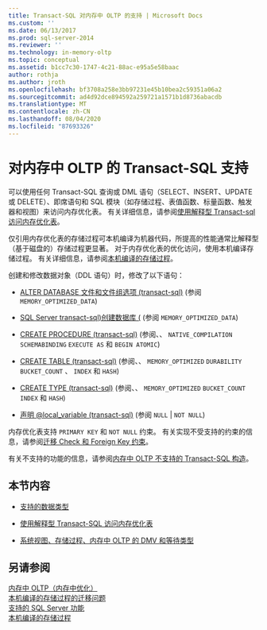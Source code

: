 ```yaml
---
title: Transact-SQL 对内存中 OLTP 的支持 | Microsoft Docs
ms.custom: ''
ms.date: 06/13/2017
ms.prod: sql-server-2014
ms.reviewer: ''
ms.technology: in-memory-oltp
ms.topic: conceptual
ms.assetid: b1cc7c30-1747-4c21-88ac-e95a5e58baac
author: rothja
ms.author: jroth
ms.openlocfilehash: bf3708a258e3bb97231e45b10bea2c59351a06a2
ms.sourcegitcommit: ad4d92dce894592a259721a1571b1d8736abacdb
ms.translationtype: MT
ms.contentlocale: zh-CN
ms.lasthandoff: 08/04/2020
ms.locfileid: "87693326"
---
```

# <a name="transact-sql-support-for-in-memory-oltp"></a>对内存中 OLTP 的 Transact-SQL 支持
  可以使用任何 Transact-SQL 查询或 DML 语句（SELECT、INSERT、UPDATE 或 DELETE）、即席语句和 SQL 模块（如存储过程、表值函数、标量函数、触发器和视图）来访问内存优化表。 有关详细信息，请参阅[使用解释型 Transact-sql 访问内存优化表](accessing-memory-optimized-tables-using-interpreted-transact-sql.md)。  
  
 仅引用内存优化表的存储过程可本机编译为机器代码，所提高的性能通常比解释型（基于磁盘的）存储过程更显著。 对于内存优化表的优化访问，使用本机编译存储过程。 有关详细信息，请参阅[本机编译的存储过程](natively-compiled-stored-procedures.md)。  
  
 创建和修改数据对象（DDL 语句）时，修改了以下语句：  
  
-   [ALTER DATABASE 文件和文件组选项 &#40;transact-sql&#41;](/sql/t-sql/statements/alter-database-transact-sql-file-and-filegroup-options) (参阅 `MEMORY_OPTIMIZED_DATA`)   
  
-   [SQL Server transact-sql&#41;创建数据库 &#40;](/sql/t-sql/statements/create-database-sql-server-transact-sql) (参阅 `MEMORY_OPTIMIZED_DATA`)   
  
-   [CREATE PROCEDURE &#40;transact-sql&#41;](/sql/t-sql/statements/create-procedure-transact-sql) (参阅、、 `NATIVE_COMPILATION` `SCHEMABINDING` `EXECUTE AS` 和 `BEGIN ATOMIC`)   
  
-   [CREATE TABLE &#40;transact-sql&#41;](/sql/t-sql/statements/create-table-transact-sql) (参阅、、 `MEMORY_OPTIMIZED` `DURABILITY` `BUCKET_COUNT` 、 `INDEX` 和 `HASH`)   
  
-   [CREATE TYPE &#40;transact-sql&#41;](/sql/t-sql/statements/create-type-transact-sql) (参阅、、 `MEMORY_OPTIMIZED` `BUCKET_COUNT` `INDEX` 和 `HASH`)   
  
-   [声明 @local_variable &#40;transact-sql&#41;](/sql/t-sql/language-elements/declare-local-variable-transact-sql) (参阅 `NULL`  |  `NOT NULL`)   
  
 内存优化表支持 `PRIMARY KEY` 和 `NOT NULL` 约束。 有关实现不受支持的约束的信息，请参阅[迁移 Check 和 Foreign Key 约束](../../database-engine/migrating-check-and-foreign-key-constraints.md)。  
  
 有关不支持的功能的信息，请参阅[内存中 OLTP 不支持的 Transact-SQL 构造](transact-sql-constructs-not-supported-by-in-memory-oltp.md)。  
  
## <a name="in-this-section"></a>本节内容  
  
-   [支持的数据类型](supported-data-types-for-in-memory-oltp.md)  
  
-   [使用解释型 Transact-SQL 访问内存优化表](accessing-memory-optimized-tables-using-interpreted-transact-sql.md)  
  
-   [系统视图、存储过程、内存中 OLTP 的 DMV 和等待类型](../../database-engine/system-views-stored-procedures-dmvs-and-wait-types-for-in-memory-oltp.md)  
  
## <a name="see-also"></a>另请参阅  
 [内存中 OLTP（内存中优化）](in-memory-oltp-in-memory-optimization.md)   
 [本机编译的存储过程的迁移问题](migration-issues-for-natively-compiled-stored-procedures.md)   
 [支持的 SQL Server 功能](unsupported-sql-server-features-for-in-memory-oltp.md)   
 [本机编译的存储过程](natively-compiled-stored-procedures.md)  
  
  
